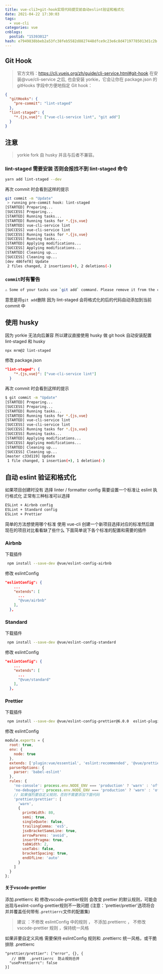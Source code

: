 ```yaml
---
title: vue-cli3+git-hook实现代码提交前自动eslint验证和格式化
date: 2021-04-22 17:30:03
tags:
  - vue-cli
categories: vue
cnblogs:
  postid: "15393012"
hash: e7949838bbeb2a53fc38feb5582d8827448dfce9c23e6c8d47197785013d1c2b
---
```


## Git Hook

> 官方文档：https://cli.vuejs.org/zh/guide/cli-service.html#git-hook
> 在安装@vue/cli-service 之后, 也会安装 yorkie，它会让你在 package.json 的 gitHooks 字段中方便地指定 Git hook：

```json
{
  "gitHooks": {
    "pre-commit": "lint-staged"
  },
  "lint-staged": {
    "*.{js,vue}": ["vue-cli-service lint", "git add"]
  }
}
```

## 注意

> yorkie fork 自 husky 并且与后者不兼容。

### lint-staged 需要安装 否则会报找不到 lint-staged 命令

```bash
yarn add lint-staged --dev
```

再次 commit 时会看到这样的提示

```bash
git commit -m "Update"
 > running pre-commit hook: lint-staged
[STARTED] Preparing...
[SUCCESS] Preparing...
[STARTED] Running tasks...
[STARTED] Running tasks for *.{js,vue}
[STARTED] vue-cli-service lint
[SUCCESS] vue-cli-service lint
[SUCCESS] Running tasks for *.{js,vue}
[SUCCESS] Running tasks...
[STARTED] Applying modifications...
[SUCCESS] Applying modifications...
[STARTED] Cleaning up...
[SUCCESS] Cleaning up...
[dev 486fef8] Update
 2 files changed, 2 insertions(+), 2 deletions(-)
```

### `commit`时有警告

```bash
⚠ Some of your tasks use `git add` command. Please remove it from the config since all modifications made by tasks will be automatically added to the git commit index.
```

意思是将`git add`删除 因为 lint-staged 会将格式化的后的代码自动添加到当前 commit 中

## 使用 husky

因为 yorkie 无法向后兼容 所以建议直接使用 husky 做 git hook
自动安装配置 lint-staged 和 husky

```bash
npx mrm@2 lint-staged
```

修改 package.json

```json
"lint-staged": {
    "*.{js,vue}": ["vue-cli-service lint"]
  }
```

再次 commit 时会看到这样的提示

```bash
$ git commit -m "Update"
[STARTED] Preparing...
[SUCCESS] Preparing...
[STARTED] Running tasks...
[STARTED] Running tasks for *.{js,vue}
[STARTED] vue-cli-service lint
[SUCCESS] vue-cli-service lint
[SUCCESS] Running tasks for *.{js,vue}
[SUCCESS] Running tasks...
[STARTED] Applying modifications...
[SUCCESS] Applying modifications...
[STARTED] Cleaning up...
[SUCCESS] Cleaning up...
[master c33d119] Update
 1 file changed, 1 insertion(+), 1 deletion(-)
```

## 自动 eslint 验证和格式化

如果项目创建时没有 选择 linter / formatter config 需要设置一个标准让 eslint 执行格式化
正常有三种标准可以选择

```bash
ESLint + Airbnb config
ESLint + Standard config
ESLint + Prettier
```

简单的方法想使用哪个标准 使用 vue-cli 创建一个新项目选择对应的标准然后跟现在的项目对比看看缺了些什么
下面简单说下各个标准的配置和需要的插件

### Airbnb

下载插件

```bash
 npm install --save-dev @vue/eslint-config-airbnb
```

修改 eslintConfig

```json
"eslintConfig": {
    ...
    "extends": [
      ...
      "@vue/airbnb"
    ],
  },
```

### Standard

下载插件

```bash
 npm install --save-dev @vue/eslint-config-standard
```

修改 eslintConfig

```json
"eslintConfig": {
    ...
    "extends": [
      ...
      "@vue/standard"
    ],
  },
```

### Prettier

下载插件

```bash
 npm install --save-dev @vue/eslint-config-prettier@6.0.0  eslint-plugin-prettier@3.3.1 prettier@2.2.1
```

修改 eslintConfig

```js
module.exports = {
  root: true,
  env: {
    node: true
  },
  extends: ['plugin:vue/essential', 'eslint:recommended', '@vue/prettier'],
  parserOptions: {
    parser: 'babel-eslint'
  },
  rules: {
    'no-console': process.env.NODE_ENV === 'production' ? 'warn' : 'off',
    'no-debugger': process.env.NODE_ENV === 'production' ? 'warn' : 'off',
    // 如果强烈要自定义规则，否则不需要添加下面代码 
    'prettier/prettier': [
      'warn',
      {
        printWidth: 80,
        semi: true,
        singleQuote: false,
        trailingComma: 'es5',
        jsxBracketSameLine: true,
        arrowParens: 'avoid',
        insertPragma: true,
        tabWidth: 2,
        useTabs: false,
        bracketSpacing: true,
        endOfLine: 'auto'
      }
    ]
  }
};

```
#### 关于vscode-prettier

添加.prettierrc 和 修改vscode-prettier规则 会改变 prettier 的默认规则，可能会出现与eslint-config-prettier规则不一致问题 (注意：'prettier/prettier'选项将合并并覆盖任何带有`.prettierrc`文件的配置集)

> 建议 ：不修改 eslintConfig 中的规则 ，  不添加.prettierrc ， 不修改 vscode-prettier 规则 ，保持统一风格

如果非要自定义风格 需要保持 eslintConfig  规则和 .prettierrc 统一风格，或干脆排除 .prettierrc

```
"prettier/prettier": ["error", {}, {
   // 排除  .prettierrc  防止规则合并
  "usePrettierrc": false
}]
```